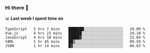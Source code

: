 ### Hi there 👋

<!--
**DBvc/DBvc** is a ✨ _special_ ✨ repository because its `README.md` (this file) appears on your GitHub profile.

Here are some ideas to get you started:

- 🔭 I’m currently working on ...
- 🌱 I’m currently learning ...
- 👯 I’m looking to collaborate on ...
- 🤔 I’m looking for help with ...
- 💬 Ask me about ...
- 📫 How to reach me: ...
- 😄 Pronouns: ...
- ⚡ Fun fact: ...
-->

📊 **Last week I spent time on**
<!--START_SECTION:waka-->
```text
TypeScript   5 hrs 7 mins    ███████░░░░░░░░░░░░░░░░░░   28.09 % 
Vue.js       4 hrs 23 mins   ██████░░░░░░░░░░░░░░░░░░░   24.10 % 
JavaScript   4 hrs 10 mins   █████▓░░░░░░░░░░░░░░░░░░░   22.84 % 
YAML         1 hr 45 mins    ██▒░░░░░░░░░░░░░░░░░░░░░░   09.59 % 
JSON         1 hr 14 mins    █▓░░░░░░░░░░░░░░░░░░░░░░░   06.83 % 
```
<!--END_SECTION:waka-->
